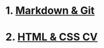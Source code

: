 # 1. [Markdown & Git](https://aleksey061191.github.io/rsschool-cv/cv)
# 2. [HTML & CSS CV](https://aleksey061191.github.io/rsschool-cv)


